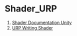 # Shader_URP
1. [Shader Documentation Unity](https://docs.unity3d.com/Manual/Shaders.html)
2. [URP Writing Shader](https://docs.unity3d.com/Packages/com.unity.render-pipelines.universal@15.0/manual/shaders-in-universalrp.html)
